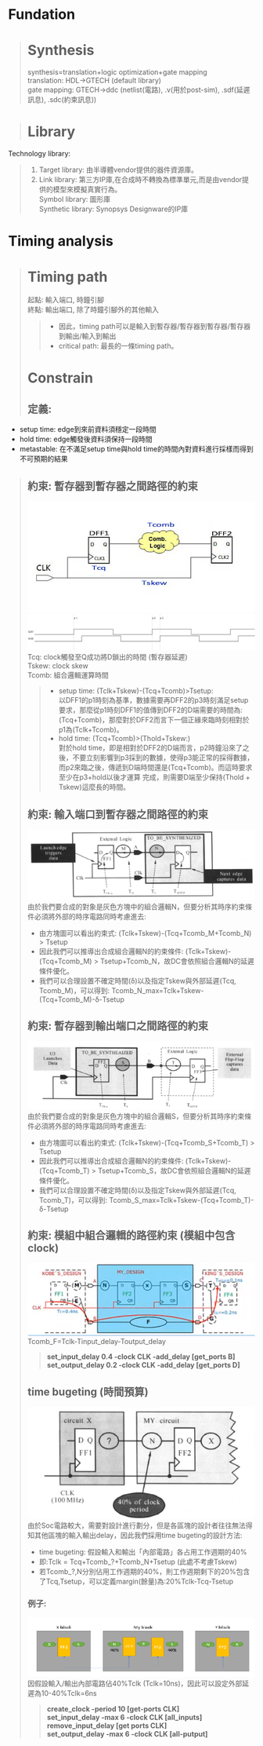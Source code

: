 Fundation
=========
># Synthesis
  >synthesis=translation+logic optimization+gate mapping<br>
  >translation: HDL→GTECH (default library)<br>
  >gate mapping: GTECH→ddc (netlist(電路), .v(用於post-sim), .sdf(延遲訊息), .sdc(約束訊息))<br>

># Library
Technology library:<br>
  >1. Target library: 由半導體vendor提供的器件資源庫。<br>
  >2. Link library: 第三方IP庫,在合成時不轉換為標準單元,而是由vendor提供的模型來模擬真實行為。<br>
Symbol library: 圖形庫<br>
Synthetic library: Synopsys Designware的IP庫<br>

Timing analysis
===============
># Timing path
  >起點: 輸入端口, 時鐘引腳<br>
  >終點: 輸出端口, 除了時鐘引腳外的其他輸入<br>
  >>- 因此，timing path可以是輸入到暫存器/暫存器到暫存器/暫存器到輸出/輸入到輸出<br>
  >>- critical path: 最長的一條timing path。
># Constrain
>## 定義:
  - setup time: edge到來前資料須穩定一段時間
  - hold time: edge觸發後資料須保持一段時間
  - metastable: 在不滿足setup time與hold time的時間內對資料進行採樣而得到不可預期的結果
>## 約束: 暫存器到暫存器之間路徑的約束
>![Image](https://github.com/vita70579/VLSI/raw/main/Image/im.png)
>![Image](https://github.com/vita70579/VLSI/raw/main/Image/im1.png)
>Tcq: clock觸發至Q成功將D鎖出的時間 (暫存器延遲)<br>
>Tskew: clock skew<br>
>Tcomb: 組合邏輯運算時間<br>
  >>- setup time: (Tclk+Tskew)-(Tcq+Tcomb)>Tsetup:<br>
  以DFF1的p1時刻為基準，數據需要再DFF2的p3時刻滿足setup要求，那麼從p1時刻DFF1的值傳到DFF2的D端需要的時間為:(Tcq+Tcomb)，那麼對於DFF2而言下一個正緣來臨時刻相對於p1為(Tclk+Tcomb)。
  >>- hold time: (Tcq+Tcomb)>(Thold+Tskew:)<br>
  對於hold time，即是相對於DFF2的D端而言，p2時鐘沿來了之後，不要立刻影響到p3採到的數據，使得p3能正常的採得數據，而p2來臨之後，傳遞到D端時間還是(Tcq+Tcomb)。而這時要求至少在p3+hold以後才運算 完成，則需要D端至少保持(Thold + Tskew)這麼長的時間。<br>
>## 約束: 輸入端口到暫存器之間路徑的約束
>![Image](https://github.com/vita70579/VLSI/raw/main/Image/im2.png)<br>
>由於我們要合成的對象是灰色方塊中的組合邏輯N，但要分析其時序約束條件必須將外部的時序電路同時考慮進去:
>- 由方塊圖可以看出約束式: (Tclk+Tskew)-(Tcq+Tcomb_M+Tcomb_N) > Tsetup
>- 因此我們可以推導出合成組合邏輯N的約束條件: (Tclk+Tskew)-(Tcq+Tcomb_M) > Tsetup+Tcomb_N，故DC會依照組合邏輯N的延遲條件優化。
>- 我們可以合理設置不確定時間(δ)以及指定Tskew與外部延遲(Tcq, Tcomb_M)，可以得到: Tcomb_N_max=Tclk+Tskew-(Tcq+Tcomb_M)-δ-Tsetup
>## 約束: 暫存器到輸出端口之間路徑的約束
>![Image](https://github.com/vita70579/VLSI/raw/main/Image/im3.png)<br>
>由於我們要合成的對象是灰色方塊中的組合邏輯S，但要分析其時序約束條件必須將外部的時序電路同時考慮進去:
>- 由方塊圖可以看出約束式: (Tclk+Tskew)-(Tcq+Tcomb_S+Tcomb_T) > Tsetup
>- 因此我們可以推導出合成組合邏輯N的約束條件: (Tclk+Tskew)-(Tcq+Tcomb_T) > Tsetup+Tcomb_S，故DC會依照組合邏輯N的延遲條件優化。
>- 我們可以合理設置不確定時間(δ)以及指定Tskew與外部延遲(Tcq, Tcomb_T)，可以得到: Tcomb_S_max=Tclk+Tskew-(Tcq+Tcomb_T)-δ-Tsetup
>## 約束: 模組中組合邏輯的路徑約束 (模組中包含clock)
>![Image](https://github.com/vita70579/VLSI/raw/main/Image/im6.png)<br>
>Tcomb_F=Tclk-Tinput_delay-Toutput_delay<br>
>>**set_input_delay 0.4 -clock CLK -add_delay \[get_ports B]<br>
>>set_output_delay 0.2 -clock CLK -add_delay \[get_ports D]<br>**
>## time bugeting (時間預算)
>![Image](https://github.com/vita70579/VLSI/raw/main/Image/im4.png)<br>
>由於Soc電路較大，需要對設計進行劃分，但是各區塊的設計者往往無法得知其他區塊的輸入輸出delay，因此我們採用time bugeting的設計方法:
>- time bugeting: 假設輸入和輸出「內部電路」各占用工作週期的40%
>- 即:Tclk = Tcq+Tcomb_?+Tcomb_N+Tsetup (此處不考慮Tskew)
>- 若Tcomb_?,N分別佔用工作週期的40%，則工作週期剩下的20%包含了Tcq,Tsetup，可以定義margin(餘量)為:20%Tclk-Tcq-Tsetup
>### 例子:
>![Image](https://github.com/vita70579/VLSI/raw/main/Image/im5.png)<br>
因假設輸入/輸出內部電路佔40%Tclk (Tclk=10ns)，因此可以設定外部延遲為10-40%Tclk=6ns<br>
>>**create_clock -period 10 \[get-ports CLK]<br>
>>set_input_delay -max 6 -clock CLK \[all_inputs]<br>
>>remove_input_delay \[get ports CLK]<br>
>>set_output_delay -max 6 -clock CLK \[all-putput]<br>**

